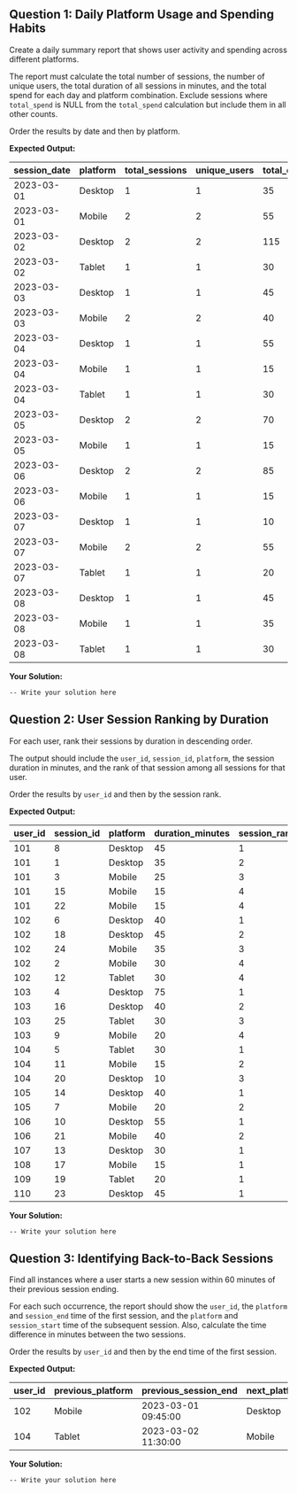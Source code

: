 ## Question 1: Daily Platform Usage and Spending Habits

Create a daily summary report that shows user activity and spending across different platforms.

The report must calculate the total number of sessions, the number of unique users, the total duration of all sessions in minutes, and the total spend for each day and platform combination. Exclude sessions where `total_spend` is NULL from the `total_spend` calculation but include them in all other counts.

Order the results by date and then by platform.

**Expected Output:**

| **session_date** | **platform** | **total_sessions** | **unique_users** | **total_duration_minutes** | **total_daily_spend** |
| ---------------------- | ------------------ | ------------------------ | ---------------------- | -------------------------------- | --------------------------- |
| 2023-03-01             | Desktop            | 1                        | 1                      | 35                               | 49.99                       |
| 2023-03-01             | Mobile             | 2                        | 2                      | 55                               | 19.99                       |
| 2023-03-02             | Desktop            | 2                        | 2                      | 115                              | 240.40                      |
| 2023-03-02             | Tablet             | 1                        | 1                      | 30                               | 0.00                        |
| 2023-03-03             | Desktop            | 1                        | 1                      | 45                               | 75.00                       |
| 2023-03-03             | Mobile             | 2                        | 2                      | 40                               | 25.00                       |
| 2023-03-04             | Desktop            | 1                        | 1                      | 55                               | 250.00                      |
| 2023-03-04             | Mobile             | 1                        | 1                      | 15                               | 12.50                       |
| 2023-03-04             | Tablet             | 1                        | 1                      | 30                               | 0.00                        |
| 2023-03-05             | Desktop            | 2                        | 2                      | 70                               | 110.75                      |
| 2023-03-05             | Mobile             | 1                        | 1                      | 15                               | 0.00                        |
| 2023-03-06             | Desktop            | 2                        | 2                      | 85                               | 211.99                      |
| 2023-03-06             | Mobile             | 1                        | 1                      | 15                               | 9.99                        |
| 2023-03-07             | Desktop            | 1                        | 1                      | 10                               | 0.00                        |
| 2023-03-07             | Mobile             | 2                        | 2                      | 55                               | 55.50                       |
| 2023-03-07             | Tablet             | 1                        | 1                      | 20                               | 35.00                       |
| 2023-03-08             | Desktop            | 1                        | 1                      | 45                               | 180.00                      |
| 2023-03-08             | Mobile             | 1                        | 1                      | 35                               | 22.75                       |
| 2023-03-08             | Tablet             | 1                        | 1                      | 30                               | 40.00                       |

**Your Solution:**

```
-- Write your solution here

```

## Question 2: User Session Ranking by Duration

For each user, rank their sessions by duration in descending order.

The output should include the `user_id`, `session_id`, `platform`, the session duration in minutes, and the rank of that session among all sessions for that user.

Order the results by `user_id` and then by the session rank.

**Expected Output:**

| **user_id** | **session_id** | **platform** | **duration_minutes** | **session_rank** |
| ----------------- | -------------------- | ------------------ | -------------------------- | ---------------------- |
| 101               | 8                    | Desktop            | 45                         | 1                      |
| 101               | 1                    | Desktop            | 35                         | 2                      |
| 101               | 3                    | Mobile             | 25                         | 3                      |
| 101               | 15                   | Mobile             | 15                         | 4                      |
| 101               | 22                   | Mobile             | 15                         | 4                      |
| 102               | 6                    | Desktop            | 40                         | 1                      |
| 102               | 18                   | Desktop            | 45                         | 2                      |
| 102               | 24                   | Mobile             | 35                         | 3                      |
| 102               | 2                    | Mobile             | 30                         | 4                      |
| 102               | 12                   | Tablet             | 30                         | 4                      |
| 103               | 4                    | Desktop            | 75                         | 1                      |
| 103               | 16                   | Desktop            | 40                         | 2                      |
| 103               | 25                   | Tablet             | 30                         | 3                      |
| 103               | 9                    | Mobile             | 20                         | 4                      |
| 104               | 5                    | Tablet             | 30                         | 1                      |
| 104               | 11                   | Mobile             | 15                         | 2                      |
| 104               | 20                   | Desktop            | 10                         | 3                      |
| 105               | 14                   | Desktop            | 40                         | 1                      |
| 105               | 7                    | Mobile             | 20                         | 2                      |
| 106               | 10                   | Desktop            | 55                         | 1                      |
| 106               | 21                   | Mobile             | 40                         | 2                      |
| 107               | 13                   | Desktop            | 30                         | 1                      |
| 108               | 17                   | Mobile             | 15                         | 1                      |
| 109               | 19                   | Tablet             | 20                         | 1                      |
| 110               | 23                   | Desktop            | 45                         | 1                      |

**Your Solution:**

```
-- Write your solution here

```

## Question 3: Identifying Back-to-Back Sessions

Find all instances where a user starts a new session within 60 minutes of their previous session ending.

For each such occurrence, the report should show the `user_id`, the `platform` and `session_end` time of the first session, and the `platform` and `session_start` time of the subsequent session. Also, calculate the time difference in minutes between the two sessions.

Order the results by `user_id` and then by the end time of the first session.

**Expected Output:**

| **user_id** | **previous_platform** | **previous_session_end** | **next_platform** | **next_session_start** | **idle_time_minutes** |
| ----------------- | --------------------------- | ------------------------------ | ----------------------- | ---------------------------- | --------------------------- |
| 102               | Mobile                      | 2023-03-01 09:45:00            | Desktop                 | 2023-03-02 14:30:00          | 285                         |
| 104               | Tablet                      | 2023-03-02 11:30:00            | Mobile                  | 2023-03-04 15:10:00          | 250                         |

**Your Solution:**

```
-- Write your solution here

```

